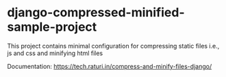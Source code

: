 # django-compressed-minified-sample-project
This project contains minimal configuration for compressing static files i.e., js and css and minifying html files

Documentation: https://tech.raturi.in/compress-and-minify-files-django/

